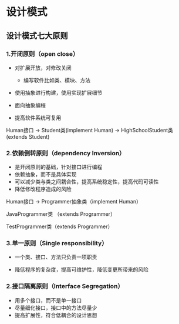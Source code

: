 # 设计模式

## 设计模式七大原则

### 1.开闭原则（open close）

* 对扩展开放，对修改关闭
  * 编写软件比如类、模块、方法

* 使用抽象进行构建，使用实现扩展细节
* 面向抽象编程
* 提高软件系统可复用

Human接口 -> Student类(implement Human) -> HighSchoolStudent类(extends Student)

### 2.依赖倒转原则（dependency Inversion）

* 是开闭原则的基础，针对接口进行编程
* 依赖抽象，而不是具体实现
* 可以减少类与类之间耦合性，提高系统稳定性，提高代码可读性
* 降低修改程序造成的风险

Human接口 -> Programmer抽象类（implement Human）

JavaProgrammer类 （extends Programmer）

TestProgrammer类（extends Programmer）



###  3.单一原则（Single responsibility）

* 一个类、接口、方法只负责一项职责

* 降低程序的复杂度，提高可维护性，降低变更所带来的风险

  

### 2.接口隔离原则（Interface Segregation）

* 用多个接口，而不是单一接口
* 尽量细化接口，接口中的方法尽量少
* 提高扩展性，符合低耦合的设计思想

